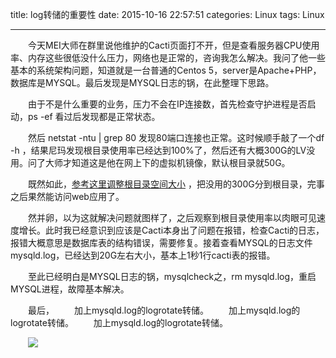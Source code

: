 title: log转储的重要性
date: 2015-10-16 22:57:51
categories: Linux
tags: Linux

---

　　今天MEI大师在群里说他维护的Cacti页面打不开，但是查看服务器CPU使用率、内存这些很低没什么压力，网络也是正常的，咨询我怎么解决。我问了他一些基本的系统架构问题，知道就是一台普通的Centos 5，server是Apache+PHP，数据库是MYSQL。最后发现是MYSQL日志的锅，在此整理下思路。
<!--more -->

　　由于不是什么重要的业务，压力不会在IP连接数，首先检查守护进程是否启动，ps -ef 看过后发现都是正常状态。

　　然后 netstat -ntu | grep 80 发现80端口连接也正常。这时候顺手敲了一个df -h ，结果尼玛发现根目录使用率已经达到100%了，然后还有大概300G的LV没用。问了大师才知道这是他在网上下的虚拟机镜像，默认根目录就50G。

　　既然如此，[参考这里调整根目录空间大小](http://blog.csdn.net/andy_yf/article/details/7831482) ，把没用的300G分到根目录，完事之后果然能访问web应用了。

　　然并卵，以为这就解决问题就图样了，之后观察到根目录使用率以肉眼可见速度增长。此时我已经意识到应该是Cacti本身出了问题在报错，检查Cacti的日志，报错大概意思是数据库表的结构错误，需要修复。接着查看MYSQL的日志文件mysqld.log，已经达到20G左右大小，基本上1秒1行cacti表的报错。

　　至此已经明白是MYSQL日志的锅，mysqlcheck之，rm mysqld.log，重启MYSQL进程，故障基本解决。

　　最后，
　　加上mysqld.log的logrotate转储。
　　加上mysqld.log的logrotate转储。
　　加上mysqld.log的logrotate转储。

　　![](http://ixjx.coding.me/blog/pic/log1.png)